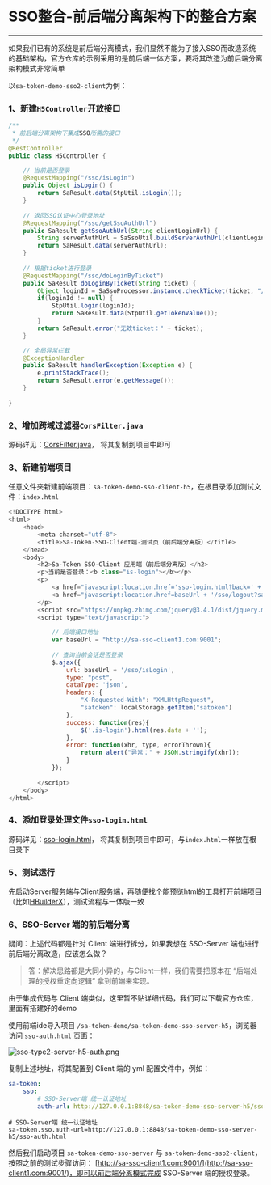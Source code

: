 # SSO整合-前后端分离架构下的整合方案

---

如果我们已有的系统是前后端分离模式，我们显然不能为了接入SSO而改造系统的基础架构，官方仓库的示例采用的是前后端一体方案，要将其改造为前后端分离架构模式非常简单

以`sa-token-demo-sso2-client`为例：

### 1、新建`H5Controller`开放接口
``` java
/**
 * 前后端分离架构下集成SSO所需的接口
 */
@RestController
public class H5Controller {

	// 当前是否登录 
	@RequestMapping("/sso/isLogin")
	public Object isLogin() {
		return SaResult.data(StpUtil.isLogin());
	}
	
	// 返回SSO认证中心登录地址 
	@RequestMapping("/sso/getSsoAuthUrl")
	public SaResult getSsoAuthUrl(String clientLoginUrl) {
		String serverAuthUrl = SaSsoUtil.buildServerAuthUrl(clientLoginUrl, "");
		return SaResult.data(serverAuthUrl);
	}
	
	// 根据ticket进行登录 
	@RequestMapping("/sso/doLoginByTicket")
	public SaResult doLoginByTicket(String ticket) {
		Object loginId = SaSsoProcessor.instance.checkTicket(ticket, "/sso/doLoginByTicket");
		if(loginId != null) {
			StpUtil.login(loginId);
			return SaResult.data(StpUtil.getTokenValue());
		}
		return SaResult.error("无效ticket：" + ticket); 
	}

	// 全局异常拦截 
	@ExceptionHandler
	public SaResult handlerException(Exception e) {
		e.printStackTrace(); 
		return SaResult.error(e.getMessage());
	}
	
}
```

### 2、增加跨域过滤器`CorsFilter.java`
源码详见：[CorsFilter.java](https://gitee.com/dromara/sa-token/tree/master/sa-token-demo/sa-token-demo-sso2-client/src/main/java/com/pj/h5/CorsFilter.java)，
将其复制到项目中即可 

### 3、新建前端项目 
任意文件夹新建前端项目：`sa-token-demo-sso-client-h5`，在根目录添加测试文件：`index.html`
``` js
<!DOCTYPE html>
<html>
	<head>
		<meta charset="utf-8">
		<title>Sa-Token-SSO-Client端-测试页（前后端分离版）</title>
	</head>
	<body>
		<h2>Sa-Token SSO-Client 应用端（前后端分离版）</h2>
		<p>当前是否登录：<b class="is-login"></b></p>
		<p>
			<a href="javascript:location.href='sso-login.html?back=' + encodeURIComponent(location.href);">登录</a>
			<a href="javascript:location.href=baseUrl + '/sso/logout?satoken=' + localStorage.satoken + '&back=' + encodeURIComponent(location.href);">注销</a>
		</p>
		<script src="https://unpkg.zhimg.com/jquery@3.4.1/dist/jquery.min.js"></script>
		<script type="text/javascript">
		
			// 后端接口地址 
			var baseUrl = "http://sa-sso-client1.com:9001";
				
			// 查询当前会话是否登录 
			$.ajax({
				url: baseUrl + '/sso/isLogin',
				type: "post", 
				dataType: 'json',
				headers: {
					"X-Requested-With": "XMLHttpRequest",
					"satoken": localStorage.getItem("satoken")
				},
				success: function(res){
					$('.is-login').html(res.data + '');
				},
				error: function(xhr, type, errorThrown){
					return alert("异常：" + JSON.stringify(xhr));
				}
			});
			
		</script>
	</body>
</html>
```

### 4、添加登录处理文件`sso-login.html`
源码详见：[sso-login.html](https://gitee.com/dromara/sa-token/tree/master/sa-token-demo/sa-token-demo-sso-client-h5/sso-login.html)，
将其复制到项目中即可，与`index.html`一样放在根目录下 


### 5、测试运行
先启动Server服务端与Client服务端，再随便找个能预览html的工具打开前端项目（比如[HBuilderX](https://www.dcloud.io/hbuilderx.html)），测试流程与一体版一致 


### 6、SSO-Server 端的前后端分离
疑问：上述代码都是针对 Client 端进行拆分，如果我想在 SSO-Server 端也进行前后端分离改造，应该怎么做？

> 答：解决思路都是大同小异的，与Client一样，我们需要把原本在 “后端处理的授权重定向逻辑” 拿到前端来实现。

由于集成代码与 Client 端类似，这里暂不贴详细代码，我们可以下载官方仓库，里面有搭建好的demo

使用前端ide导入项目 `/sa-token-demo/sa-token-demo-sso-server-h5`，浏览器访问 `sso-auth.html` 页面：

![sso-type2-server-h5-auth.png](https://oss.dev33.cn/sa-token/doc/sso/sso-type2-server-h5-auth.png 's-w-sh')

复制上述地址，将其配置到 Client 端的 yml 配置文件中，例如：

<!---------------------------- tabs:start ---------------------------->
<!------------- tab:yaml 风格  ------------->
``` yaml
sa-token: 
	sso: 
		# SSO-Server端 统一认证地址 
	    auth-url: http://127.0.0.1:8848/sa-token-demo-sso-server-h5/sso-auth.html
```
<!------------- tab:properties 风格  ------------->
``` properties
# SSO-Server端 统一认证地址 
sa-token.sso.auth-url=http://127.0.0.1:8848/sa-token-demo-sso-server-h5/sso-auth.html
```
<!---------------------------- tabs:end ---------------------------->


然后我们启动项目 `sa-token-demo-sso-server` 与 `sa-token-demo-sso2-client`，按照之前的测试步骤访问：
[http://sa-sso-client1.com:9001/](http://sa-sso-client1.com:9001/)，即可以前后端分离模式完成 SSO-Server 端的授权登录。

